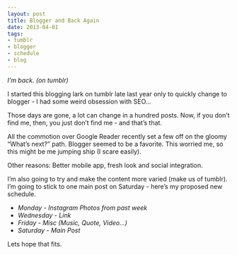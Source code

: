 ```yaml
---
layout: post
title: Blogger and Back Again
date: 2013-04-01
tags:
- tumblr
- blogger
- schedule
- blog
---
```

_I’m back. (on tumblr)_

I started this blogging lark on tumblr late last year only to quickly change to blogger - I had some weird obsession with SEO…

Those days are gone, a lot can change in a hundred posts. Now, if you don’t find me, then, you just don’t find me - and that’s that.

All the commotion over Google Reader recently set a few off on the gloomy “What’s next?” path. Blogger seemed to be a favorite. This worried me, so this might be me jumping ship (I scare easily).

Other reasons: Better mobile app, fresh look and social integration.

I’m also going to try and make the content more varied (make us of tumblr). I’m going to stick to one main post on Saturday - here’s my proposed new schedule.

* _Monday - Instagram Photos from past week_
* _Wednesday - Link_
* _Friday - Misc (Music, Quote, Video…)_
* _Saturday - Main Post_

Lets hope that fits.
